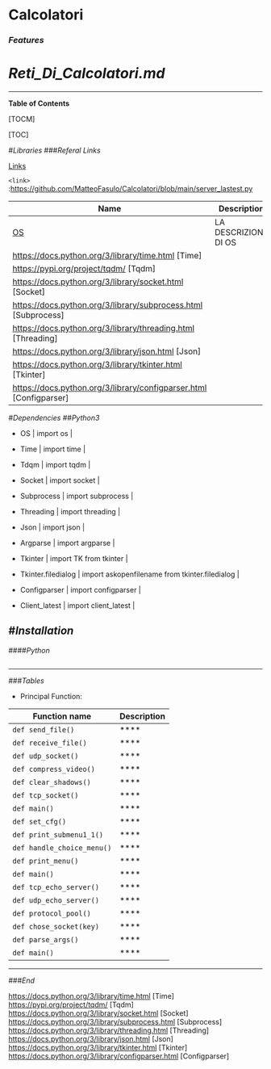 # Calcolatori
### *Features*

# *Reti_Di_Calcolatori.md*
---

**Table of Contents**

[TOCM]

[TOC]

#*Libraries*
###*Referal Links*

[Links](http://localhost/)

`<link>` :<https://github.com/MatteoFasulo/Calcolatori/blob/main/server_lastest.py>

| Name | Description |
| ------------- | ------------------------------ |
| [OS] | LA DESCRIZIONE DI OS
| https://docs.python.org/3/library/time.html [Time] |
| https://pypi.org/project/tqdm/ [Tqdm]|
| https://docs.python.org/3/library/socket.html [Socket] |
| https://docs.python.org/3/library/subprocess.html [Subprocess] |
| https://docs.python.org/3/library/threading.html [Threading] |
| https://docs.python.org/3/library/json.html [Json] |
| https://docs.python.org/3/library/tkinter.html [Tkinter] |
| https://docs.python.org/3/library/configparser.html [Configparser] |
#*Dependencies*
##*Python3*
- OS
| import os  |

- Time
| import time  |

- Tdqm
| import tqdm |

- Socket
| import socket |

- Subprocess
| import subprocess |

- Threading
| import threading |

- Json
| import json  |

- Argparse
| import argparse  |

- Tkinter
| import TK from tkinter  |

- Tkinter.filedialog
| import askopenfilename from tkinter.filedialog  |

- Configparser
| import configparser  |

- Client_latest
| import client_latest  |

#*Installation*
---
####*Python*

```

```
----
                    
###*Tables*
- Principal Function:
                    

| Function name | Description                    |
| ------------- | ------------------------------ |
| `def send_file()`      | ****|
| `def receive_file()`   | ****|
| `def udp_socket()`      | ****|
| `def compress_video()`   | ****|
| `def clear_shadows()`      | ****|
| `def tcp_socket()`   | ****|
| `def main()`      | ****|
| `def set_cfg()`   | ****|
| `def print_submenu1_1()`      | ****|
| `def handle_choice_menu()`   | ****|
| `def print_menu()`      | ****|
| `def main()`   | ****|
| `def tcp_echo_server()`      | ****|
| `def udp_echo_server()`   | ****|
| `def protocol_pool()`      | ****|
| `def chose_socket(key)`   | ****|
| `def parse_args()`      | ****|
| `def main()`   | ****|
----

###*End*


[OS]: <https://docs.python.org/3/library/os.html>
https://docs.python.org/3/library/time.html [Time] 
https://pypi.org/project/tqdm/ [Tqdm]
https://docs.python.org/3/library/socket.html [Socket] 
https://docs.python.org/3/library/subprocess.html [Subprocess] 
https://docs.python.org/3/library/threading.html [Threading] 
https://docs.python.org/3/library/json.html [Json] 
https://docs.python.org/3/library/tkinter.html [Tkinter] 
https://docs.python.org/3/library/configparser.html [Configparser] 
